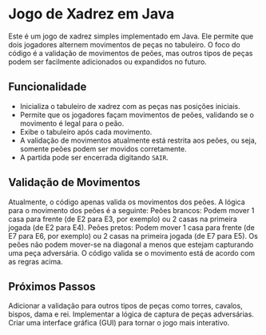# Jogo de Xadrez em Java

Este é um jogo de xadrez simples implementado em Java. Ele permite que dois jogadores alternem movimentos de peças no tabuleiro. O foco do código é a validação de movimentos de peões, mas outros tipos de peças podem ser facilmente adicionados ou expandidos no futuro.

## Funcionalidade

- Inicializa o tabuleiro de xadrez com as peças nas posições iniciais.
- Permite que os jogadores façam movimentos de peões, validando se o movimento é legal para o peão.
- Exibe o tabuleiro após cada movimento.
- A validação de movimentos atualmente está restrita aos peões, ou seja, somente peões podem ser movidos corretamente.
- A partida pode ser encerrada digitando `SAIR`.

## Validação de Movimentos

Atualmente, o código apenas valida os movimentos dos peões. A lógica para o movimento dos peões é a seguinte:
Peões brancos: Podem mover 1 casa para frente (de E2 para E3, por exemplo) ou 2 casas na primeira jogada (de E2 para E4).
Peões pretos: Podem mover 1 casa para frente (de E7 para E6, por exemplo) ou 2 casas na primeira jogada (de E7 para E5).
Os peões não podem mover-se na diagonal a menos que estejam capturando uma peça adversária. O código valida se o movimento está de acordo com as regras acima.

## Próximos Passos

Adicionar a validação para outros tipos de peças como torres, cavalos, bispos, dama e rei.
Implementar a lógica de captura de peças adversárias.
Criar uma interface gráfica (GUI) para tornar o jogo mais interativo.
